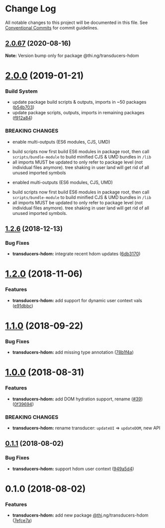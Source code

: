 # Change Log

All notable changes to this project will be documented in this file.
See [Conventional Commits](https://conventionalcommits.org) for commit guidelines.

## [2.0.67](https://github.com/thi-ng/umbrella/compare/@thi.ng/transducers-hdom@2.0.66...@thi.ng/transducers-hdom@2.0.67) (2020-08-16)

**Note:** Version bump only for package @thi.ng/transducers-hdom





# [2.0.0](https://github.com/thi-ng/umbrella/compare/@thi.ng/transducers-hdom@1.2.16...@thi.ng/transducers-hdom@2.0.0) (2019-01-21)

### Build System

* update package build scripts & outputs, imports in ~50 packages ([b54b703](https://github.com/thi-ng/umbrella/commit/b54b703))
* update package scripts, outputs, imports in remaining packages ([f912a84](https://github.com/thi-ng/umbrella/commit/f912a84))

### BREAKING CHANGES

* enable multi-outputs (ES6 modules, CJS, UMD)

- build scripts now first build ES6 modules in package root, then call
  `scripts/bundle-module` to build minified CJS & UMD bundles in `/lib`
- all imports MUST be updated to only refer to package level
  (not individual files anymore). tree shaking in user land will get rid of
  all unused imported symbols
* enabled multi-outputs (ES6 modules, CJS, UMD)

- build scripts now first build ES6 modules in package root, then call
  `scripts/bundle-module` to build minified CJS & UMD bundles in `/lib`
- all imports MUST be updated to only refer to package level
  (not individual files anymore). tree shaking in user land will get rid of
  all unused imported symbols.

## [1.2.6](https://github.com/thi-ng/umbrella/compare/@thi.ng/transducers-hdom@1.2.5...@thi.ng/transducers-hdom@1.2.6) (2018-12-13)

### Bug Fixes

* **transducers-hdom:** integrate recent hdom updates ([6db3170](https://github.com/thi-ng/umbrella/commit/6db3170))

# [1.2.0](https://github.com/thi-ng/umbrella/compare/@thi.ng/transducers-hdom@1.1.9...@thi.ng/transducers-hdom@1.2.0) (2018-11-06)

### Features

* **transducers-hdom:** add support for dynamic user context vals ([e91dbbc](https://github.com/thi-ng/umbrella/commit/e91dbbc))

<a name="1.1.0"></a>
# [1.1.0](https://github.com/thi-ng/umbrella/compare/@thi.ng/transducers-hdom@1.1.0-alpha.2...@thi.ng/transducers-hdom@1.1.0) (2018-09-22)

### Bug Fixes

* **transducers-hdom:** add missing type annotation ([78b1f4a](https://github.com/thi-ng/umbrella/commit/78b1f4a))

<a name="1.0.0"></a>
# [1.0.0](https://github.com/thi-ng/umbrella/compare/@thi.ng/transducers-hdom@0.1.5...@thi.ng/transducers-hdom@1.0.0) (2018-08-31)

### Features

* **transducers-hdom:** add DOM hydration support, rename ([#39](https://github.com/thi-ng/umbrella/issues/39)) ([0f39694](https://github.com/thi-ng/umbrella/commit/0f39694))

### BREAKING CHANGES

* **transducers-hdom:** rename transducer: `updateUI` => `updateDOM`, new API

<a name="0.1.1"></a>
## [0.1.1](https://github.com/thi-ng/umbrella/compare/@thi.ng/transducers-hdom@0.1.0...@thi.ng/transducers-hdom@0.1.1) (2018-08-02)

### Bug Fixes

* **transducers-hdom:** support hdom user context ([949a5d4](https://github.com/thi-ng/umbrella/commit/949a5d4))

<a name="0.1.0"></a>
# 0.1.0 (2018-08-02)

### Features

* **transducers-hdom:** add new package [@thi](https://github.com/thi).ng/transducers-hdom ([7efce7a](https://github.com/thi-ng/umbrella/commit/7efce7a))
